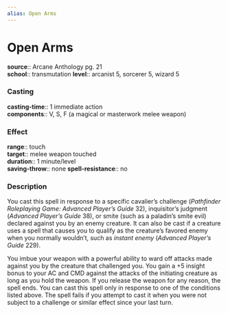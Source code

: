 ```yaml
---
alias: Open Arms
---
```


# Open Arms 

**source**:: Arcane Anthology pg. 21  
**school**:: transmutation
**level**:: arcanist 5, sorcerer 5, wizard 5

### Casting 

**casting-time**:: 1 immediate action  
**components**:: V, S, F (a magical or masterwork melee weapon)

### Effect 

**range**:: touch  
**target**:: melee weapon touched  
**duration**:: 1 minute/level  
**saving-throw**:: none
**spell-resistance**:: no

### Description 

You cast this spell in response to a specific cavalier’s challenge (*Pathfinder Roleplaying Game: Advanced Player’s Guide* 32), inquisitor’s judgment (*Advanced Player’s Guide* 38), or smite (such as a paladin’s smite evil) declared against you by an enemy creature. It can also be cast if a creature uses a spell that causes you to qualify as the creature’s favored enemy when you normally wouldn’t, such as *instant enemy* (*Advanced Player’s Guide* 229).  
  
You imbue your weapon with a powerful ability to ward off attacks made against you by the creature that challenged you. You gain a +5 insight bonus to your AC and CMD against the attacks of the initiating creature as long as you hold the weapon. If you release the weapon for any reason, the spell ends. You can cast this spell only in response to one of the conditions listed above. The spell fails if you attempt to cast it when you were not subject to a challenge or similar effect since your last turn.

